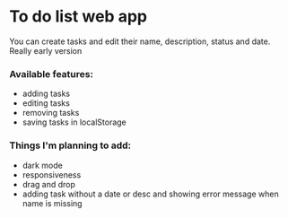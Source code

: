 # To do list web app 
You can create tasks and edit their name, description, status and date.
Really early version

### Available features:
- adding tasks
- editing tasks
- removing tasks
- saving tasks in localStorage
### Things I'm planning to add:
- dark mode
- responsiveness
- drag and drop
- adding task without a date or desc and showing error message when name is missing